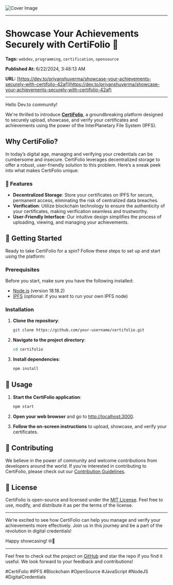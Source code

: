   <img src="https://media2.dev.to/dynamic/image/width=1000,height=420,fit=cover,gravity=auto,format=auto/https%3A%2F%2Fdev-to-uploads.s3.amazonaws.com%2Fuploads%2Farticles%2Ftygh4wmc7rez9mirmr1n.png" alt="Cover Image" />
  <hr />
  
  # Showcase Your Achievements Securely with CertiFolio 🚀
  
  **Tags:** `webdev`, `programming`, `certification`, `opensource`

  **Published At:** 6/22/2024, 3:48:13 AM

  **URL:** [https://dev.to/priyanshuverma/showcase-your-achievements-securely-with-certifolio-42af](https://dev.to/priyanshuverma/showcase-your-achievements-securely-with-certifolio-42af)

  <hr />
  Hello Dev.to community!

We're thrilled to introduce [**CertiFolio**](https://certifolio-web.vercel.app/), a groundbreaking platform designed to securely upload, showcase, and verify your certificates and achievements using the power of the InterPlanetary File System (IPFS).

## Why CertiFolio?

In today’s digital age, managing and verifying your credentials can be cumbersome and insecure. CertiFolio leverages decentralized storage to offer a robust, user-friendly solution to this problem. Here’s a sneak peek into what makes CertiFolio unique:

### 🌟 Features

- **Decentralized Storage**: Store your certificates on IPFS for secure, permanent access, eliminating the risk of centralized data breaches.
- **Verification**: Utilize blockchain technology to ensure the authenticity of your certificates, making verification seamless and trustworthy.
- **User-Friendly Interface**: Our intuitive design simplifies the process of uploading, viewing, and managing your achievements.

## 🚀 Getting Started

Ready to take CertiFolio for a spin? Follow these steps to set up and start using the platform:

### Prerequisites

Before you start, make sure you have the following installed:

- [Node.js](https://nodejs.org/) (version 18.18.2)
- [IPFS](https://ipfs.io/) (optional: if you want to run your own IPFS node)

### Installation

1. **Clone the repository**:
   ```bash
   git clone https://github.com/your-username/certifolio.git
   ```

2. **Navigate to the project directory**:
   ```bash
   cd certifolio
   ```

3. **Install dependencies**:
   ```bash
   npm install
   ```

## 🎉 Usage

1. **Start the CertiFolio application**:
   ```bash
   npm start
   ```

2. **Open your web browser** and go to [http://localhost:3000](http://localhost:3000).

3. **Follow the on-screen instructions** to upload, showcase, and verify your certificates.

## 🤝 Contributing

We believe in the power of community and welcome contributions from developers around the world. If you're interested in contributing to CertiFolio, please check out our [Contribution Guidelines](https://github.com/priyanshuverma-dev/certifolio-web/CONTRIBUTING.md).

## 📜 License

CertiFolio is open-source and licensed under the [MIT License](https://github.com/priyanshuverma-dev/certifolio-web/LICENSE). Feel free to use, modify, and distribute it as per the terms of the license.

---

We’re excited to see how CertiFolio can help you manage and verify your achievements more effectively. Join us in this journey and be a part of the revolution in digital credentials!

Happy showcasing! 🌐🚀

---

Feel free to check out the project on [GitHub](https://github.com/priyanshuverma-dev/certifolio) and star the repo if you find it useful. We look forward to your feedback and contributions!

#CertiFolio #IPFS #Blockchain #OpenSource #JavaScript #NodeJS #DigitalCredentials    
  